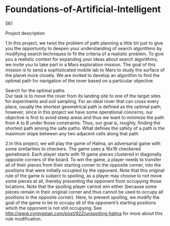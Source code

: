 # Foundations-of-Artificial-Intelligent
561

Project description 

1.In this project, we twist the problem of path planning a little bit just to give you the opportunity to deepen your understanding of search
algorithms by modifying search techniques to fit the criteria of a realistic problem. To give you a realistic context for expanding your 
ideas about search algorithms, we invite you to take part in a Mars exploration mission. The goal of this mission is to send a sophisticated
mobile lab to Mars to study the surface of the planet more closely. We are invited to develop an algorithm to find the optimal path for
navigation of the rover based on a particular objective.

Search for the optimal paths  
Our task is to move the rover from its landing site to one of the target sites for experiments and soil sampling. For an ideal rover that 
can cross every place, usually the shortest geometrical path is defined as the optimal path; however, since in this project we have some 
operational concerns, our objective is first to avoid steep areas and thus we want to minimize the path from A to B under those constraints.
Thus, our goal is, roughly, finding the shortest path among the safe paths. What defines the safety of a path is the maximum slope between 
any two adjacent cells along that path.

2.In this project, we will play the game of Halma, an adversarial game with some similarities to checkers. The game uses a 16x16 checkered gameboard. Each player starts with 19 game pieces clustered in diagonally opposite corners of the board. To win the game, a player needs to transfer all of their pieces from their starting corner to the opposite corner, into the positions that were initially occupied by the opponent. Note that this original rule of the game is subject to spoiling, as a player may choose to not move some pieces at all, thereby preventing the opponent from occupying those locations. Note that the spoiling player cannot win either (because some pieces remain in their original corner and thus cannot be used to occupy all positions in the opposite corner). Here, to prevent spoiling, we modify the goal of the game to be to occupy all of the opponent’s starting positions which the opponent is not still occupying. See http://www.cyningstan.com/post/922/unspoiling-halma for more about this rule modification. 
